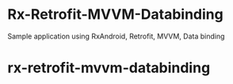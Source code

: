 # Rx-Retrofit-MVVM-Databinding
Sample application using RxAndroid, Retrofit, MVVM, Data binding
# rx-retrofit-mvvm-databinding
